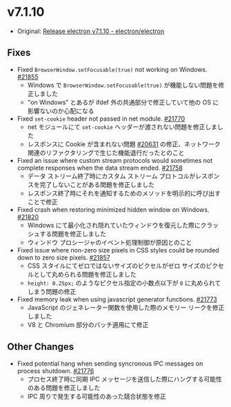 # v7.1.10

- Original: [Release electron v7.1.10 - electron/electron](https://github.com/electron/electron/releases/tag/v7.1.10)

## Fixes

- Fixed `BrowserWindow.setFocusable(true)` not working on Windows. [#21855](https://github.com/electron/electron/pull/21855)
  - Windows で `BrowserWindow.setFocusable(true)` が機能しない問題を修正しました
  - "on Windows" とあるが ifdef 外の共通部分で修正していて他の OS に影響ないのか心配になる
- Fixed `set-cookie` header not passed in net module. [#21770](https://github.com/electron/electron/pull/21770)
  - net モジュールにて `set-cookie` ヘッダーが渡されない問題を修正しました
  - レスポンスに Cookie が含まれない問題 [#20631](https://github.com/electron/electron/issues/20631) の修正、ネットワーク関連のリファクタリングで生じた機能退行だったとのこと
- Fixed an issue where custom stream protocols would sometimes not complete responses when the data stream ended. [#21758](https://github.com/electron/electron/pull/21758)
  - データ ストリーム終了時にカスタム ストリーム プロトコルがレスポンスを完了しないことがある問題を修正しました
  - レスポンス終了時にそれを通知するためのメソッドを明示的に呼び出すことで修正
- Fixed crash when restoring minimized hidden window on Windows. [#21820](https://github.com/electron/electron/pull/21820)
  - Windows にて最小化され隠れていたウィンドウを復元した際にクラッシュする問題を修正しました
  - ウィンドウ プロシージャのイベント処理制御が原因とのこと
- Fixed issue where non-zero size pixels in CSS styles could be rounded down to zero size pixels. [#21857](https://github.com/electron/electron/pull/21857)
  - CSS スタイルにてゼロではないサイズのピクセルがゼロ サイズのピクセルとして丸められる問題を修正しました
  - `height: 0.25px;` のようなピクセル指定の小数点以下が `0` に丸められてしまう問題の修正
- Fixed memory leak when using javascript generator functions. [#21773](https://github.com/electron/electron/pull/21773)
  - JavaScript のジェネレーター関数を使用した際のメモリー リークを修正しました
  - V8 と Chromium 部分のパッチ適用にて修正

## Other Changes

- Fixed potential hang when sending syncronous IPC messages on process shutdown. [#21776](https://github.com/electron/electron/pull/21776)
  - プロセス終了時に同期 IPC メッセージを送信した際にハングする可能性のある問題を修正しました
  - IPC 周りで発生する可能性のあった競合状態を修正
